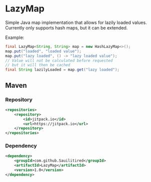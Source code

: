 # LazyMap

Simple Java map implementation that allows for lazily loaded values. Currently only
supports hash maps, but it can be extended.


Example:
```java
final LazyMap<String, String> map = new HashLazyMap<>();
map.put("loaded", "loaded value");
map.put("lazy loaded", () -> "lazy loaded value");
// Value will not be calculated before requested
// but it will then be cached
final String lazilyLoaded = map.get("lazy loaded");
```


## Maven

### Repository

```xml
<repositories>
    <repository>
        <id>jitpack.io</id>
        <url>https://jitpack.io</url>
    </repository>
</repositories>
```

### Dependency

```xml
<dependency>
    <groupId>com.github.Sauilitired</groupId>
    <artifactId>LazyMap</artifactId>
    <version>1.0</version>
</dependency>
```
